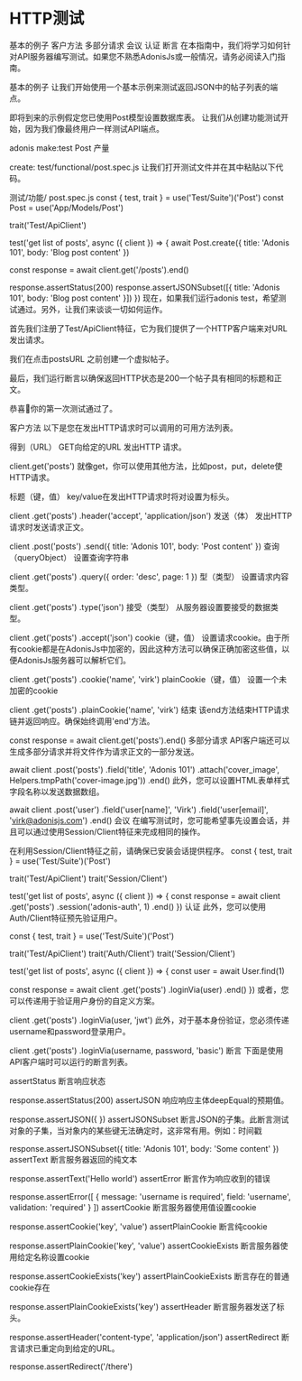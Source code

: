 # HTTP测试
基本的例子
客户方法
多部分请求
会议
认证
断言
在本指南中，我们将学习如何针对API服务器编写测试。如果您不熟悉AdonisJs或一般情况，请务必阅读入门指南。

基本的例子
让我们开始使用一个基本示例来测试返回JSON中的帖子列表的端点。

即将到来的示例假定您已使用Post模型设置数据库表。
让我们从创建功能测试开始，因为我们像最终用户一样测试API端点。

adonis make:test Post
产量

create: test/functional/post.spec.js
让我们打开测试文件并在其中粘贴以下代码。

测试/功能/ post.spec.js
const { test, trait } = use('Test/Suite')('Post')
const Post = use('App/Models/Post')

trait('Test/ApiClient')

test('get list of posts', async ({ client }) => {
  await Post.create({
    title: 'Adonis 101',
    body: 'Blog post content'
  })

  const response = await client.get('/posts').end()

  response.assertStatus(200)
  response.assertJSONSubset([{
    title: 'Adonis 101',
    body: 'Blog post content'
  }])
})
现在，如果我们运行adonis test，希望测试通过。另外，让我们来谈谈一切如何运作。

首先我们注册了Test/ApiClient特征，它为我们提供了一个HTTP客户端来对URL发出请求。

我们在点击postsURL 之前创建一个虚拟帖子。

最后，我们运行断言以确保返回HTTP状态是200一个帖子具有相同的标题和正文。

恭喜👏你的第一次测试通过了。

客户方法
以下是您在发出HTTP请求时可以调用的可用方法列表。

得到（URL）
GET向给定的URL 发出HTTP 请求。

client.get('posts')
就像get，你可以使用其他方法，比如post，put，delete使HTTP请求。

标题（键，值）
key/value在发出HTTP请求时将对设置为标头。

client
  .get('posts')
  .header('accept', 'application/json')
发送（体）
发出HTTP请求时发送请求正文。

client
  .post('posts')
  .send({
    title: 'Adonis 101',
    body: 'Post content'
  })
查询（queryObject）
设置查询字符串

client
  .get('posts')
  .query({ order: 'desc', page: 1 })
型（类型）
设置请求内容类型。

client
  .get('posts')
  .type('json')
接受（类型）
从服务器设置要接受的数据类型。

client
  .get('posts')
  .accept('json')
cookie（键，值）
设置请求cookie。由于所有cookie都是在AdonisJs中加密的，因此这种方法可以确保正确加密这些值，以便AdonisJs服务器可以解析它们。

client
  .get('posts')
  .cookie('name', 'virk')
plainCookie（键，值）
设置一个未加密的cookie

client
  .get('posts')
  .plainCookie('name', 'virk')
结束
该end方法结束HTTP请求链并返回响应。确保始终调用'end'方法。

const response = await client.get('posts').end()
多部分请求
API客户端还可以生成多部分请求并将文件作为请求正文的一部分发送。

await client
  .post('posts')
  .field('title', 'Adonis 101')
  .attach('cover_image', Helpers.tmpPath('cover-image.jpg'))
  .end()
此外，您可以设置HTML表单样式字段名称以发送数据数组。

await client
  .post('user')
  .field('user[name]', 'Virk')
  .field('user[email]', 'virk@adonisjs.com')
  .end()
会议
在编写测试时，您可能希望事先设置会话，并且可以通过使用Session/Client特征来完成相同的操作。

在利用Session/Client特征之前，请确保已安装会话提供程序。
const { test, trait } = use('Test/Suite')('Post')

trait('Test/ApiClient')
trait('Session/Client')

test('get list of posts', async ({ client }) => {
  const response = await client
    .get('posts')
    .session('adonis-auth', 1)
    .end()
})
认证
此外，您可以使用Auth/Client特征预先验证用户。

const { test, trait } = use('Test/Suite')('Post')

trait('Test/ApiClient')
trait('Auth/Client')
trait('Session/Client')

test('get list of posts', async ({ client }) => {
  const user = await User.find(1)

  const response = await client
    .get('posts')
    .loginVia(user)
    .end()
})
或者，您可以传递用于验证用户身份的自定义方案。

client
  .get('posts')
  .loginVia(user, 'jwt')
此外，对于基本身份验证，您必须传递username和password登录用户。

client
  .get('posts')
  .loginVia(username, password, 'basic')
断言
下面是使用API​​客户端时可以运行的断言列表。

assertStatus
断言响应状态

response.assertStatus(200)
assertJSON
响应响应主体deepEqual的预期值。

response.assertJSON({
})
assertJSONSubset
断言JSON的子集。此断言测试对象的子集，当对象内的某些键无法确定时，这非常有用。例如：时间戳

response.assertJSONSubset({
  title: 'Adonis 101',
  body: 'Some content'
})
assertText
断言服务器返回的纯文本

response.assertText('Hello world')
assertError
断言作为响应收到的错误

response.assertError([
  {
    message: 'username is required',
    field: 'username',
    validation: 'required'
  }
])
assertCookie
断言服务器使用值设置cookie

response.assertCookie('key', 'value')
assertPlainCookie
断言纯cookie

response.assertPlainCookie('key', 'value')
assertCookieExists
断言服务器使用给定名称设置cookie

response.assertCookieExists('key')
assertPlainCookieExists
断言存在的普通cookie存在

response.assertPlainCookieExists('key')
assertHeader
断言服务器发送了标头。

response.assertHeader('content-type', 'application/json')
assertRedirect
断言请求已重定向到给定的URL。

response.assertRedirect('/there')
